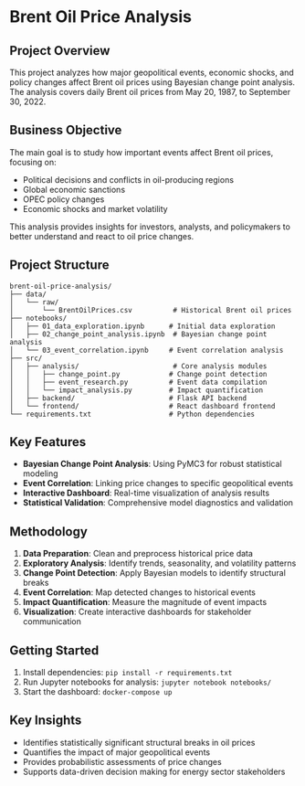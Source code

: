 # Brent Oil Price Analysis

## Project Overview

This project analyzes how major geopolitical events, economic shocks, and policy changes affect Brent oil prices using Bayesian change point analysis. The analysis covers daily Brent oil prices from May 20, 1987, to September 30, 2022.

## Business Objective

The main goal is to study how important events affect Brent oil prices, focusing on:
- Political decisions and conflicts in oil-producing regions
- Global economic sanctions
- OPEC policy changes
- Economic shocks and market volatility

This analysis provides insights for investors, analysts, and policymakers to better understand and react to oil price changes.

## Project Structure

```
brent-oil-price-analysis/
├── data/
│   └── raw/
│       └── BrentOilPrices.csv          # Historical Brent oil prices
├── notebooks/
│   ├── 01_data_exploration.ipynb      # Initial data exploration
│   ├── 02_change_point_analysis.ipynb  # Bayesian change point analysis
│   └── 03_event_correlation.ipynb     # Event correlation analysis
├── src/
│   ├── analysis/                       # Core analysis modules
│   │   ├── change_point.py            # Change point detection
│   │   ├── event_research.py          # Event data compilation
│   │   └── impact_analysis.py         # Impact quantification
│   ├── backend/                       # Flask API backend
│   └── frontend/                      # React dashboard frontend
└── requirements.txt                   # Python dependencies
```

## Key Features

- **Bayesian Change Point Analysis**: Using PyMC3 for robust statistical modeling
- **Event Correlation**: Linking price changes to specific geopolitical events
- **Interactive Dashboard**: Real-time visualization of analysis results
- **Statistical Validation**: Comprehensive model diagnostics and validation

## Methodology

1. **Data Preparation**: Clean and preprocess historical price data
2. **Exploratory Analysis**: Identify trends, seasonality, and volatility patterns
3. **Change Point Detection**: Apply Bayesian models to identify structural breaks
4. **Event Correlation**: Map detected changes to historical events
5. **Impact Quantification**: Measure the magnitude of event impacts
6. **Visualization**: Create interactive dashboards for stakeholder communication

## Getting Started

1. Install dependencies: `pip install -r requirements.txt`
2. Run Jupyter notebooks for analysis: `jupyter notebook notebooks/`
3. Start the dashboard: `docker-compose up`

## Key Insights

- Identifies statistically significant structural breaks in oil prices
- Quantifies the impact of major geopolitical events
- Provides probabilistic assessments of price changes
- Supports data-driven decision making for energy sector stakeholders